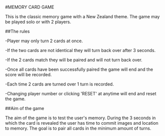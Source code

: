 #MEMORY CARD GAME

This is the classic memory game with a New Zealand theme.
The game may be played solo or with 2 players.

##The rules

-Player may only turn 2 cards at once.

-If the two cards are not identical they will turn back over after 3 seconds.

-If the 2 cards match they will be paired and will not turn back over.

-Once all cards have been successfully paired the game will end and the score will be recorded.

-Each time 2 cards are turned over 1 turn is recorded.

-Changing player number or clicking 'RESET' at anytime will end and reset the game.

##Aim of the game

The aim of the game is to test the user's memory. During the 3 seconds in which the card is revealed the user has time to commit images and location to memory. The goal is to pair all cards in the minimum amount of turns.